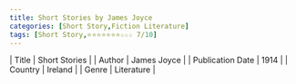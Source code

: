 ```yaml
---
title: Short Stories by James Joyce
categories: [Short Story,Fiction Literature]
tags: [Short Story,⭐⭐⭐⭐⭐⭐⭐☆☆☆ 7/10]
---     
```

| Title | Short Stories  |
| Author |  James Joyce  |
| Publication Date | 1914   |
| Country | Ireland |
| Genre | Literature  |
        